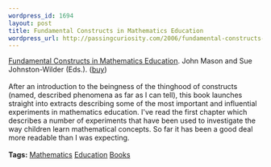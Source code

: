 ```yaml
--- 
wordpress_id: 1694
layout: post
title: Fundamental Constructs in Mathematics Education
wordpress_url: http://passingcuriosity.com/2006/fundamental-constructs-in-mathematics-education/
---
```

<a class="title" href="http://www.routledge.com/shopping_cart/products/product_detail.asp?isbn=0415326982">Fundamental Constructs in Mathematics Education</a>. John Mason and Sue Johnston-Wilder (<emph>Eds.</emph>). (<a href="http://isbn.nu/0415326982">buy</a>)<br /><br />After an introduction to the beingness of the thinghood of constructs (named, described phenomena as far as I can tell), this book launches straight into extracts describing some of the most important and influential experiments in mathematics education. I've read the first chapter which describes a number of experiments that have been used to investigate the way children learn mathematical concepts. So far it has been a good deal more readable than I was expecting.<br /><br /><span class="tags"><strong>Tags:</strong> <a rel="tag" href="http://del.icio.us/thsutton/mathematics">Mathematics</a> <a rel="tag" href="http://del.icio.us/thsutton/education">Education</a> <a rel="tag" href="http://del.icio.us/thsutton/books">Books</a></span>
